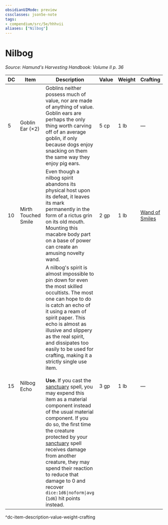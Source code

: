 ```yaml
---
obsidianUIMode: preview
cssclasses: json5e-note
tags:
- compendium/src/5e/hhhvii
aliases: ["Nilbog"]
---
```

# Nilbog
*Source: Hamund's Harvesting Handbook: Volume II p. 36* 

| DC | Item | Description | Value | Weight | Crafting |
|----|------|-------------|-------|--------|----------|
| 5 | Goblin Ear (×2) | Goblins neither possess much of value, nor are made of anything of value. Goblin ears are perhaps the only thing worth carving off of an average goblin, if only because dogs enjoy snacking on them the same way they enjoy pig ears. | 5 cp | 1 lb | — |
| 10 | Mirth Touched Smile | Even though a nilbog spirit abandons its physical host upon its defeat, it leaves its mark permanently in the form of a rictus grin on its old mouth. Mounting this macabre body part on a base of power can create an amusing novelty wand. | 2 gp | 1 lb | [Wand of Smiles](compendium/items/wand-of-smiles-xge.md) |
| 15 | Nilbog Echo | A nilbog's spirit is almost impossible to pin down for even the most skilled occultists. The most one can hope to do is catch an echo of it using a ream of spirit paper. This echo is almost as illusive and slippery as the real spirit, and dissipates too easily to be used for crafting, making it a strictly single use item.<br /><br />**Use.** If you cast the [sanctuary](compendium/spells/sanctuary.md) spell, you may expend this item as a material component instead of the usual material component. If you do so, the first time the creature protected by your [sanctuary](compendium/spells/sanctuary.md) spell receives damage from another creature, they may spend their reaction to reduce that damage to 0 and recover `dice:1d6\|noform\|avg` (`1d6`) hit points instead. | 3 gp | 1 lb | — |
^dc-item-description-value-weight-crafting
